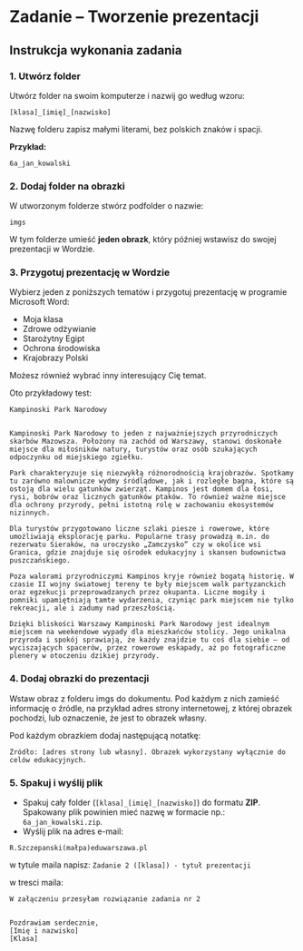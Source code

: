 # Zadanie – Tworzenie prezentacji

## Instrukcja wykonania zadania

### 1. Utwórz folder
Utwórz folder na swoim komputerze i nazwij go według wzoru:
```
[klasa]_[imię]_[nazwisko]
```
Nazwę folderu zapisz małymi literami, bez polskich znaków i spacji.

**Przykład:**
```
6a_jan_kowalski
```

### 2. Dodaj folder na obrazki
W utworzonym folderze stwórz podfolder o nazwie:
```
imgs
```
W tym folderze umieść **jeden obrazk**, który później wstawisz do swojej prezentacji w Wordzie.

### 3. Przygotuj prezentację w Wordzie
Wybierz jeden z poniższych tematów i przygotuj prezentację w programie Microsoft Word:
- Moja klasa
- Zdrowe odżywianie
- Starożytny Egipt
- Ochrona środowiska
- Krajobrazy Polski

Możesz również wybrać inny interesujący Cię temat.

Oto przykładowy test:

```
Kampinoski Park Narodowy


Kampinoski Park Narodowy to jeden z najważniejszych przyrodniczych skarbów Mazowsza. Położony na zachód od Warszawy, stanowi doskonałe miejsce dla miłośników natury, turystów oraz osób szukających odpoczynku od miejskiego zgiełku.

Park charakteryzuje się niezwykłą różnorodnością krajobrazów. Spotkamy tu zarówno malownicze wydmy śródlądowe, jak i rozległe bagna, które są ostoją dla wielu gatunków zwierząt. Kampinos jest domem dla łosi, rysi, bobrów oraz licznych gatunków ptaków. To również ważne miejsce dla ochrony przyrody, pełni istotną rolę w zachowaniu ekosystemów nizinnych.

Dla turystów przygotowano liczne szlaki piesze i rowerowe, które umożliwiają eksplorację parku. Popularne trasy prowadzą m.in. do rezerwatu Sieraków, na uroczysko „Zamczysko” czy w okolice wsi Granica, gdzie znajduje się ośrodek edukacyjny i skansen budownictwa puszczańskiego.

Poza walorami przyrodniczymi Kampinos kryje również bogatą historię. W czasie II wojny światowej tereny te były miejscem walk partyzanckich oraz egzekucji przeprowadzanych przez okupanta. Liczne mogiły i pomniki upamiętniają tamte wydarzenia, czyniąc park miejscem nie tylko rekreacji, ale i zadumy nad przeszłością.

Dzięki bliskości Warszawy Kampinoski Park Narodowy jest idealnym miejscem na weekendowe wypady dla mieszkańców stolicy. Jego unikalna przyroda i spokój sprawiają, że każdy znajdzie tu coś dla siebie – od wyciszających spacerów, przez rowerowe eskapady, aż po fotograficzne plenery w otoczeniu dzikiej przyrody.
```

### 4. Dodaj obrazki do prezentacji
Wstaw obraz z folderu imgs do dokumentu. Pod każdym z nich zamieść informację o źródle, na przykład adres strony internetowej, z której obrazek pochodzi, lub oznaczenie, że jest to obrazek własny.

Pod każdym obrazkiem dodaj następującą notatkę:
```
Źródło: [adres strony lub własny]. Obrazek wykorzystany wyłącznie do celów edukacyjnych.
```

### 5. Spakuj i wyślij plik
- Spakuj cały folder (```[klasa]_[imię]_[nazwisko]```) do formatu **ZIP**. Spakowany plik powinien mieć nazwę w formacie np.:  ```6a_jan_kowalski.zip```.
- Wyślij plik na adres e-mail:
```
R.Szczepanski(małpa)eduwarszawa.pl
```

w tytule maila napisz:
```Zadanie 2 ([klasa]) - tytuł prezentacji```

w tresci maila:
```
W załączeniu przesyłam rozwiązanie zadania nr 2


Pozdrawiam serdecznie,
[Imię i nazwisko]
[Klasa]
```